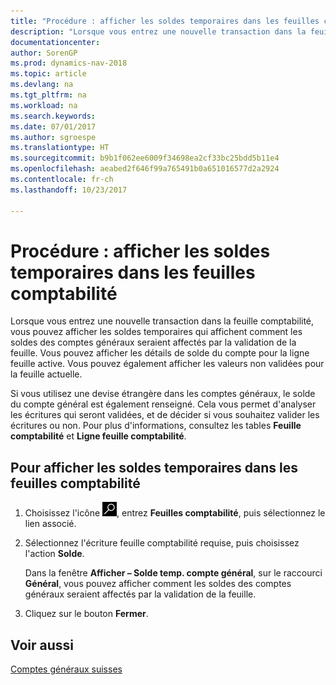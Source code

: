 ```yaml
---
title: "Procédure : afficher les soldes temporaires dans les feuilles comptabilité"
description: "Lorsque vous entrez une nouvelle transaction dans la feuille comptabilité, vous pouvez afficher les soldes temporaires qui affichent comment les soldes des comptes généraux seraient affectés par la validation de la feuille. Vous pouvez afficher les détails de solde du compte pour la ligne feuille active. Vous pouvez également afficher les valeurs non validées pour la feuille actuelle."
documentationcenter: 
author: SorenGP
ms.prod: dynamics-nav-2018
ms.topic: article
ms.devlang: na
ms.tgt_pltfrm: na
ms.workload: na
ms.search.keywords: 
ms.date: 07/01/2017
ms.author: sgroespe
ms.translationtype: HT
ms.sourcegitcommit: b9b1f062ee6009f34698ea2cf33bc25bdd5b11e4
ms.openlocfilehash: aeabed2f646f99a765491b0a651016577d2a2924
ms.contentlocale: fr-ch
ms.lasthandoff: 10/23/2017

---
```

# <a name="how-to-view-temporary-balances-in-general-ledger-journals"></a>Procédure : afficher les soldes temporaires dans les feuilles comptabilité
Lorsque vous entrez une nouvelle transaction dans la feuille comptabilité, vous pouvez afficher les soldes temporaires qui affichent comment les soldes des comptes généraux seraient affectés par la validation de la feuille. Vous pouvez afficher les détails de solde du compte pour la ligne feuille active. Vous pouvez également afficher les valeurs non validées pour la feuille actuelle.  

Si vous utilisez une devise étrangère dans les comptes généraux, le solde du compte général est également renseigné. Cela vous permet d'analyser les écritures qui seront validées, et de décider si vous souhaitez valider les écritures ou non. Pour plus d'informations, consultez les tables **Feuille comptabilité** et **Ligne feuille comptabilité**.  

## <a name="to-view-temporary-balances-in-general-ledger-journals"></a>Pour afficher les soldes temporaires dans les feuilles comptabilité  

1.  Choisissez l'icône ![Page ou état pour la recherche](../../media/ui-search/search_small.png "icône Page ou état pour la recherche"), entrez **Feuilles comptabilité**, puis sélectionnez le lien associé.  
2.  Sélectionnez l'écriture feuille comptabilité requise, puis choisissez l'action **Solde**.  

    Dans la fenêtre **Afficher – Solde temp. compte général**, sur le raccourci **Général**, vous pouvez afficher comment les soldes des comptes généraux seraient affectés par la validation de la feuille.  

3.  Cliquez sur le bouton **Fermer**.  

## <a name="see-also"></a>Voir aussi  
 [Comptes généraux suisses](swiss-general-ledger-accounts.md)

